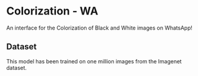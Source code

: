 # Colorization - WA
An interface for the Colorization of Black and White images on WhatsApp!

## Dataset
This model has been trained on one million images from the Imagenet dataset.

